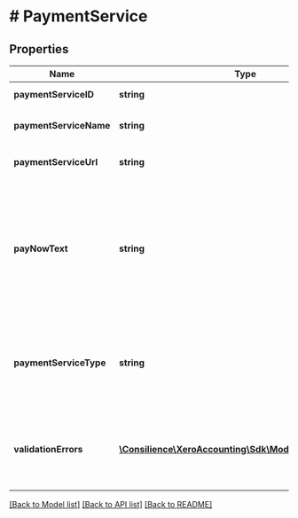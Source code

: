 # # PaymentService

## Properties

Name | Type | Description | Notes
------------ | ------------- | ------------- | -------------
**paymentServiceID** | **string** | Xero identifier | [optional] 
**paymentServiceName** | **string** | Name of payment service | [optional] 
**paymentServiceUrl** | **string** | The custom payment URL | [optional] 
**payNowText** | **string** | The text displayed on the Pay Now button in Xero Online Invoicing. If this is not set it will default to Pay by credit card | [optional] 
**paymentServiceType** | **string** | This will always be CUSTOM for payment services created via the API. | [optional] 
**validationErrors** | [**\Consilience\XeroAccounting\Sdk\Model\ValidationError[]**](ValidationError.md) | Displays array of validation error messages from the API | [optional] 

[[Back to Model list]](../../README.md#documentation-for-models) [[Back to API list]](../../README.md#documentation-for-api-endpoints) [[Back to README]](../../README.md)


